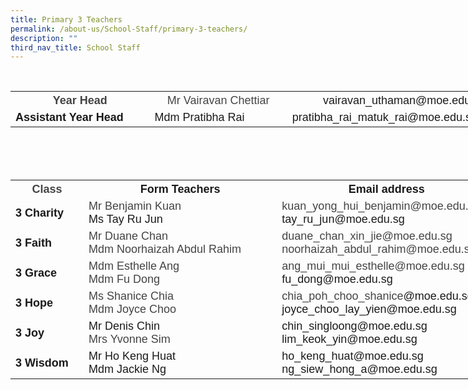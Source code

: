 ```yaml
---
title: Primary 3 Teachers
permalink: /about-us/School-Staff/primary-3-teachers/
description: ""
third_nav_title: School Staff
---
```

<br>
<table class="iveo_table ives_tab_simple ive_eobj_center" style="width: 817.531px; height: 89px;">
<tbody>
<tr>
<th style="width: 225px;"><font size="4" face="arial, sans-serif"><font color="#444444">Year Head</font>
</font>
</th>
<th style="width: 224px;"><font face="arial, sans-serif" size="4" color="#444444" style="font-weight: normal;">Mr Vairavan Chettiar</font><span style="font-weight: normal;"><font size="4" face="arial, sans-serif"></font></span>
</th>
<th style="width: 368px;"><font size="4" face="arial, sans-serif" style="font-weight: normal;">vairavan_uthaman@moe.edu.sg</font><span style="font-weight: normal;"><font size="4" face="arial, sans-serif"><br></font></span>
</th>
</tr>
<tr>
<td><font size="4" face="arial, sans-serif"><b>Assistant Year Head&nbsp;</b>
</font>
</td>
<td><font face="arial, sans-serif" size="4">Mdm Pratibha Rai
</font>
</td>
<td><font face="arial, sans-serif" size="4">pratibha_rai_matuk_rai@moe.edu.sg</font><font face="arial, sans-serif" size="4"><br>
</font>
</td>
</tr>
</tbody>
</table><font face="arial, sans-serif" size="4"><br>
</font>
<table class="iveo_table ives_tab_simple ive_eobj_center" style="width: 777.05px; height: 396px;">
<tbody>
<tr>
<th style="width: 107px;"><font size="4" face="arial, sans-serif"><font color="#444444">Class</font>
</font>
</th>
<th style="width: 332px;"><font face="arial, sans-serif" size="4">Form Teachers
</font>
</th>
<th style="width: 338px;"><font face="arial, sans-serif" size="4">Email address
</font>
</th>
</tr>
<tr>
<td><b><font face="arial, sans-serif" size="4">3 Charity</font></b>
</td>
<td><font face="arial, sans-serif" color="#444444" size="4"><span lang="EN-SG" class="" style="">Mr Benjamin Kuan<br></span></font><font face="arial, sans-serif" size="4">Ms Tay Ru Jun</font><font face="arial, sans-serif" color="#444444" size="4"><span lang="EN-SG" class="" style=""><br></span></font>
</td>
<td><font face="arial, sans-serif" size="4"><font color="#444444"><span lang="EN-SG" style="line-height: 107%; line-height: 107%;"></span>kuan_yong_hui_benjamin@moe.edu.sg<br></font></font><font size="4" face="arial, sans-serif">tay_ru_jun@moe.edu.sg</font><font face="arial, sans-serif" size="4"><br></font>
</td>
</tr>
<tr>
<td><font face="arial, sans-serif" size="4"><b>3 Faith</b><br></font>
</td>
<td><font face="arial, sans-serif" color="#444444" size="4">Mr Duane Chan<br>Mdm Noorhaizah Abdul Rahim<br></font>
</td>
<td><font face="arial, sans-serif" size="4"><font color="#444444">duane_chan_xin_jie@moe.edu.sg<br>noorhaizah_abdul_rahim@moe.edu.sg</font><br></font>
</td>
</tr>
<tr>
<td><b><font face="arial, sans-serif" size="4">3 Grace</font></b>
</td>
<td><font face="arial, sans-serif" color="#444444" size="4"><span lang="EN-SG" style="line-height: 107%;"></span><span lang="EN-SG" class="" style="">Mdm Esthelle Ang</span><br><span lang="EN-SG" style="line-height: 107%;"></span><span lang="EN-SG" class="" style="">Mdm Fu Dong</span><br>
</font>
</td>
<td><font face="arial, sans-serif" size="4"><font color="#444444"><span lang="EN-SG" style="line-height: 107%; line-height: 107%;"></span>ang_mui_mui_esthelle@moe.edu.sg<br></font>fu_dong@moe.edu.sg<br></font>
</td>
</tr>
<tr>
<td><b><font face="arial, sans-serif" size="4">3 Hope</font></b>
</td>
<td><font face="arial, sans-serif" color="#444444" size="4">Ms Shanice Chia<br><span lang="EN-SG" class="" style=""></span>Mdm Joyce Choo<br>
</font>
</td>
<td><font face="arial, sans-serif" size="4"><font color="#444444">chia_poh_choo_shanice</font></font><font face="arial, sans-serif" size="4">@moe.edu.sg</font><font face="arial, sans-serif" size="4"><font color="#444444"><br></font>joyce_choo_lay_yien@moe.edu.sg<br>
</font>
</td>
</tr>
<tr>
<td><b><font face="arial, sans-serif" size="4">3 Joy</font></b>
</td>
<td><font face="arial, sans-serif" size="4">Mr Denis Chin<font color="#444444"><br><span lang="EN-SG" class="" style=""></span>Mrs Yvonne Sim<br>
</font></font>
</td>
<td><font face="arial, sans-serif" size="4">chin_singloong@moe.edu.sg</font><font face="arial, sans-serif" size="4"><font color="#444444"><span lang="EN-SG" style="line-height: 107%; line-height: 107%;"></span><br></font>lim_keok_yin@moe.edu.sg<br></font>
</td>
</tr>
<tr>
<td><b><font face="arial, sans-serif" size="4">3 Wisdom</font></b>
</td>
<td><font size="4" face="arial, sans-serif">Mr Ho Keng Huat<font color="#000000"><span lang="EN-SG" class="" style=""><span lang="EN-SG" class="" style=""><br></span></span></font>Mdm Jackie Ng</font>
</td>
<td><font size="4" face="arial, sans-serif">ho_keng_huat@moe.edu.sg<font color="#000000"><br></font>ng_siew_hong_a@moe.edu.sg</font><font size="4" face="arial, sans-serif"><font color="#444444"><br></font></font>
</td>
</tr>
</tbody>
</table>